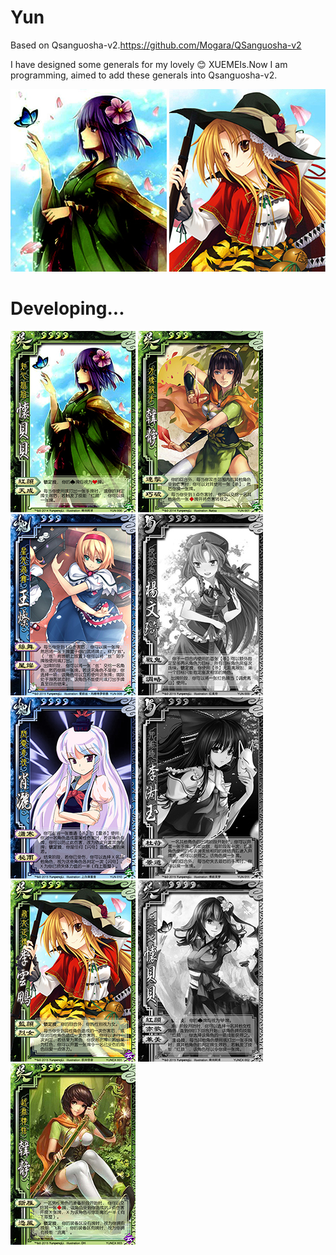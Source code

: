 # Yun
Based on Qsanguosha-v2.https://github.com/Mogara/QSanguosha-v2


I have designed some generals for my lovely :blush: XUEMEIs.Now I am programming, aimed to add these generals into Qsanguosha-v2.

![image](full/huaibeibei.png) 
![image](full/liyunpeng.png) 


# Developing...
![image](card/huaibeibei.jpg) 
![image](card/hanjing.jpg)
![image](card/wangcan.jpg)
![image](card-progress/yangwenqi.jpg)
![image](card/xiaosa.jpg)
![image](card-progress/lishuyu.jpg)
![image](card/liyunpeng.jpg)
![image](card-progress/EXhuaibeibei.jpg)
![image](card/EXhanjing.jpg)
